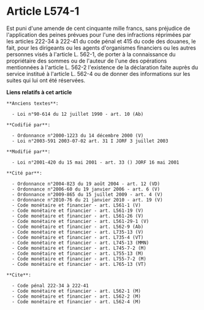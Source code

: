 # Article L574-1

Est puni d'une amende de cent cinquante mille francs, sans préjudice de l'application des peines prévues pour l'une des
infractions réprimées par les articles 222-34 à 222-41 du code pénal et 415 du code des douanes, le fait, pour les dirigeants
ou les agents d'organismes financiers ou les autres personnes visés à l'article L. 562-1, de porter à la connaissance du
propriétaire des sommes ou de l'auteur de l'une des opérations mentionnées à l'article L. 562-2 l'existence de la déclaration
faite auprès du service institué à l'article L. 562-4 ou de donner des informations sur les suites qui lui ont été réservées.

**Liens relatifs à cet article**

	**Anciens textes**:

	  - Loi n°90-614 du 12 juillet 1990 - art. 10 (Ab)

	**Codifié par**:

	  - Ordonnance n°2000-1223 du 14 décembre 2000 (V)
	  - Loi n°2003-591 2003-07-02 art. 31 I JORF 3 juillet 2003

	**Modifié par**:

	  - Loi n°2001-420 du 15 mai 2001 - art. 33 () JORF 16 mai 2001

	**Cité par**:

	  - Ordonnance n°2004-823 du 19 août 2004 - art. 12 (VD)
	  - Ordonnance n°2006-60 du 19 janvier 2006 - art. 6 (V)
	  - Ordonnance n°2009-865 du 15 juillet 2009 - art. 4 (V)
	  - Ordonnance n°2010-76 du 21 janvier 2010 - art. 19 (V)
	  - Code monétaire et financier - art. L561-1 (V)
	  - Code monétaire et financier - art. L561-19 (V)
	  - Code monétaire et financier - art. L561-26 (V)
	  - Code monétaire et financier - art. L561-29-1 (V)
	  - Code monétaire et financier - art. L562-9 (Ab)
	  - Code monétaire et financier - art. L735-13 (V)
	  - Code monétaire et financier - art. L735-4 (VT)
	  - Code monétaire et financier - art. L745-13 (MMN)
	  - Code monétaire et financier - art. L745-7-2 (M)
	  - Code monétaire et financier - art. L755-13 (M)
	  - Code monétaire et financier - art. L755-7-2 (M)
	  - Code monétaire et financier - art. L765-13 (VT)

	**Cite**:

	  - Code pénal 222-34 à 222-41
	  - Code monétaire et financier - art. L562-1 (M)
	  - Code monétaire et financier - art. L562-2 (M)
	  - Code monétaire et financier - art. L562-4 (M)
